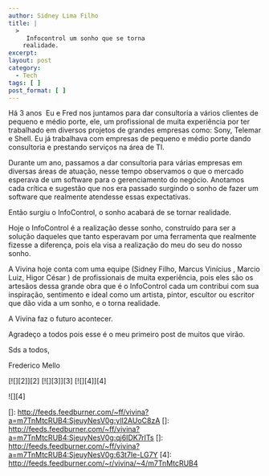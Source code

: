 ```yaml
---
author: Sidney Lima Filho
title: |
  >
     Infocontrol um sonho que se torna
    realidade.
excerpt:
layout: post
category:
  - Tech
tags: [ ]
post_format: [ ]
---
```

Há 3 anos  Eu e Fred nos juntamos para dar consultoria a vários clientes de pequeno e médio porte, ele, um profissional de muita experiência por ter trabalhado em diversos projetos de grandes empresas como: Sony, Telemar e Shell. Eu já trabalhava com empresas de pequeno e médio porte dando consultoria e prestando serviços na área de TI. </p> 





Durante um ano, passamos a dar consultoria para várias empresas em diversas áreas de atuação, nesse tempo observamos o que o mercado esperava de um software para o gerenciamento do negócio. Anotamos cada crítica e sugestão que nos era passado surgindo o sonho de fazer um software que realmente atendesse essas expectativas. </p> 



Então surgiu o InfoControl, o sonho acabará de se tornar realidade. 







Hoje o InfoControl é a realização desse sonho, construído para ser a solução daqueles que tanto esperavam por uma ferramenta que realmente fizesse a diferença, pois ela visa a realização do meu do seu do nosso sonho. </p> 
</div> A Vivina hoje conta com uma equipe (Sidney Filho, Marcus Vinícius , Marcio Luiz, Higor César ) de profissionais de muita experiência, pois eles são os artesãos dessa grande obra que é o InfoControl cada um contribui com sua inspiração, sentimento e ideal como um artista, pintor, escultor ou escritor que dão vida a um sonho, e o torna realidade. </p> 





A Vivina faz o futuro acontecer. </p> 





Agradeço a todos pois esse é o meu primeiro post de muitos que virão. </p> 





Sds a todos,





Frederico Mello

[![][2]</img>][2] [![][3]</img>][3] [![][4]</img>][4] 

![][4]

 []: http://feeds.feedburner.com/~ff/vivina?a=m7TnMtcRUB4:SjeuyNesV0g:yIl2AUoC8zA
 []: http://feeds.feedburner.com/~ff/vivina?a=m7TnMtcRUB4:SjeuyNesV0g:qj6IDK7rITs
 []: http://feeds.feedburner.com/~ff/vivina?a=m7TnMtcRUB4:SjeuyNesV0g:63t7Ie-LG7Y
 [4]: http://feeds.feedburner.com/~r/vivina/~4/m7TnMtcRUB4